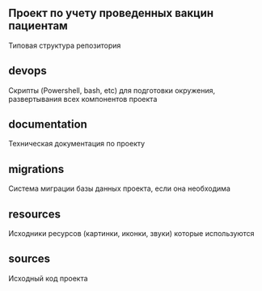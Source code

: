 ## Проект по учету проведенных вакцин пациентам

Типовая структура репозитория

## devops
Скрипты (Powershell, bash, etc) для подготовки окружения, развертывания всех компонентов проекта

## documentation
Техническая документация по проекту

## migrations
Система миграции базы данных проекта, если она необходима

## resources
Исходники ресурсов (картинки, иконки, звуки) которые используются

## sources
Исходный код проекта
